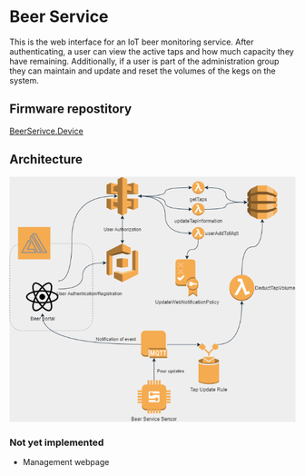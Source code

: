 # Beer Service 
This is the web interface for an IoT beer monitoring service.  After authenticating, a user can view the active taps and how much capacity they have remaining.  Additionally, if a user is part of the administration group they can maintain and update and reset the volumes of the kegs on the system.


## Firmware repostitory
[BeerSerivce.Device](https://github.com/scudzey/BeerService.Device)

## Architecture

![Architecture Diagram](./docs/IoT_Architecture.png)

### Not yet implemented
* Management webpage
